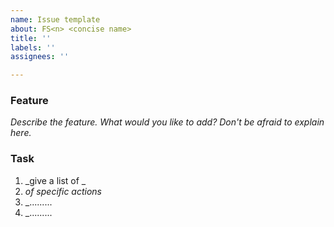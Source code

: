 ```yaml
---
name: Issue template
about: FS<n> <concise name>
title: ''
labels: ''
assignees: ''

---
```


### Feature
_Describe the feature. What would you like to add? Don't be afraid to explain here._

### Task
1. _give a list of _
2. _of specific actions_
3. _.........
4. _.........
